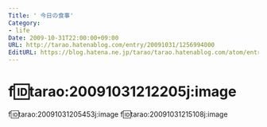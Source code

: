 ```yaml
---
Title: ' 今日の食事'
Category:
- life
Date: 2009-10-31T22:00:00+09:00
URL: http://tarao.hatenablog.com/entry/20091031/1256994000
EditURL: https://blog.hatena.ne.jp/tarao/tarao.hatenablog.com/atom/entry/6653586347149236409
---
```


f:id:tarao:20091031212205j:image
=====
f:id:tarao:20091031205453j:image
f:id:tarao:20091031215108j:image

